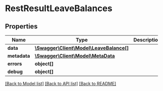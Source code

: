 # RestResultLeaveBalances

## Properties

 Name         | Type                                                        | Description | Notes      
--------------|-------------------------------------------------------------|-------------|------------
 **data**     | [**\Swagger\Client\Model\LeaveBalance[]**](LeaveBalance.md) |             | [optional] 
 **metadata** | [**\Swagger\Client\Model\MetaData**](MetaData.md)           |             | [optional] 
 **errors**   | **object[]**                                                |             | [optional] 
 **debug**    | **object[]**                                                |             | [optional] 

[[Back to Model list]](../README.md#documentation-for-models) [[Back to API list]](../README.md#documentation-for-api-endpoints) [[Back to README]](../README.md)


